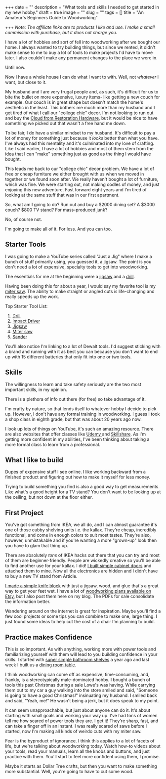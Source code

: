 +++
date = ""
description = "What tools and skills I needed to get started in my new hobby."
draft = true
image = ""
slug = ""
tags = []
title = "An Amateur's Beginners Guide to Woodworking"

+++
_Note: The affiliate links are to products I like and use. I make a small commission with purchase, but it does not charge you._

I have a lot of hobbies and sort of fell into woodworking after we bought our home. I always wanted to try building things, but since we rented, it didn't make sense to me to buy a lot of tools to make projects I'd have to move later. I also couldn't make any permanent changes to the place we were in.

Until now.

Now I have a whole house I can do what I want to with. Well, not _whatever_ I want, but close to it.

My husband and I are very frugal people and, as such, it's difficult for us to bite the bullet on more expensive, luxury items- like getting a new couch for example. Our couch is in great shape but doesn't match the home's aesthetic in the least. This bothers me much more than my husband and I get tired of what I call our "college chic" decor. I'm not looking to run out and buy the [Cloud from Restoration Hardware](https://rh.com/catalog/category/products.jsp?categoryId=cat6120041), but it would be nice to have something we picked out that wasn't a free hand me down.

To be fair, I do have a similar mindset to my husband. It's difficult to pay a lot of money for something just because it _looks_ better than what you have. I've always had this mentality and it's culminated into my love of crafting. Like I said earlier, I have a lot of hobbies and most of them stem from the idea that I can "make" something just as good as the thing I would have bought.

This leads me back to our "college chic" decor problem. We have a lot of free or cheap furniture we either brought with us when we moved in together or we found soon after. We really haven't bought a lot of furniture, which was fine. We were starting out, not making oodles of money, and just enjoying this new adventure. Fast forward eight years and I'm tired of looking at the same stuff that was in our first apartment.

So, what am I going to do? Run out and buy a $2000 dining set? A $3000 couch? $800 TV stand? For mass-produced junk?

No, of course not.

I'm going to make all of it. For less. And you can too.

## Starter Tools

I was going to make a YouTube series called "Just a Jig" where I make a bunch of stuff primarily using, you guessed it, a jigsaw. The point is you don't need a lot of expensive, specialty tools to get into woodworking.

The essentials for me at the beginning were a [jigsaw](https://www.amazon.com/DEWALT-DCS334B-Brushless-Tool-Only/dp/B07JPFHQKG/ref=sr_1_4_mod_primary_new?crid=1OP8OZBARKV6M&keywords=dewalt+jigsaw&qid=1650489218&sbo=RZvfv%252F%252FHxDF%252BO5021pAnSA%253D%253D&sprefix=dewalt+jigsaw%252Caps%252C107&sr=8-4&_encoding=UTF8&tag=craftycody-20&linkCode=ur2&linkId=aa92cbf892e257eeb9fff82eddb0468b&camp=1789&creative=9325) and a [drill](https://www.amazon.com/DEWALT-DCK240C2-Lithium-Driver-Impact/dp/B00IJ0ALYS/ref=sr_1_5?crid=1HJ6Q2HYDAT0G&keywords=dewalt%252Bdrill&qid=1650489329&sprefix=dewalt%252Bdrill%252Caps%252C106&sr=8-5&th=1&_encoding=UTF8&tag=craftycody-20&linkCode=ur2&linkId=5ca24bdef1088287203179922d9e79b6&camp=1789&creative=9325).

Having been doing this for about a year, I would say my favorite tool is my [miter saw](https://www.amazon.com/DEWALT-12-Inch-15-Amp-Compound-DWS715/dp/B07P8QTFRC/ref=sr_1_5?crid=Q4A1BPQD5PJX&keywords=dewalt%252Bmiter%252Bsaw&qid=1650489519&sprefix=dewalt%252Bmiter%252Bsaw%252Caps%252C116&sr=8-5&th=1&_encoding=UTF8&tag=craftycody-20&linkCode=ur2&linkId=9e879a66d4320d7337c26ab4bffa5b16&camp=1789&creative=9325). The ability to make straight or angled cuts is life-changing and really speeds up the work.

Top Starter Tool List:

1. [Drill]()
2. [Impact Driver](https://amzn.to/3IApkaR)
3. [Jigsaw](https://www.amazon.com/DEWALT-DCS334B-Brushless-Tool-Only/dp/B07JPFHQKG/ref=sr_1_4_mod_primary_new?crid=1OP8OZBARKV6M&keywords=dewalt+jigsaw&qid=1650489218&sbo=RZvfv%252F%252FHxDF%252BO5021pAnSA%253D%253D&sprefix=dewalt+jigsaw%252Caps%252C107&sr=8-4&_encoding=UTF8&tag=craftycody-20&linkCode=ur2&linkId=aa92cbf892e257eeb9fff82eddb0468b&camp=1789&creative=9325)
4. [Miter saw](https://www.amazon.com/DEWALT-12-Inch-15-Amp-Compound-DWS715/dp/B07P8QTFRC/ref=sr_1_5?crid=Q4A1BPQD5PJX&keywords=dewalt%252Bmiter%252Bsaw&qid=1650489519&sprefix=dewalt%252Bmiter%252Bsaw%252Caps%252C116&sr=8-5&th=1&_encoding=UTF8&tag=craftycody-20&linkCode=ur2&linkId=9e879a66d4320d7337c26ab4bffa5b16&camp=1789&creative=9325)
5. [Sander](https://amzn.to/3IEpZYX)

You'll also notice I'm linking to a lot of Dewalt tools. I'd suggest sticking with a brand and running with it as best you can because you don't want to end up with 15 different batteries that only fit into one or two tools.

## Skills

The willingness to learn and take safety seriously are the two most important skills, in my opinion. 

There is a plethora of info out there (for free) so take advantage of it.

I'm crafty by nature, so that lends itself to whatever hobby I decide to pick up. However, I don't have any formal training in woodworking. I guess I took a shop class in eighth grade, but that was about 20 years ago now.

I look up lots of things on YouTube, it's such an amazing resource. There are also websites that offer classes like [Udemy ](https://www.udemy.com/)and [Skillshare](https://www.skillshare.com/). As I'm getting more confident in my abilities, I've been thinking about taking a more formal class to learn from a professional.

## What I like to build

Dupes of expensive stuff I see online. I like working backward from a finished product and figuring out how to make it myself for less money.

Trying to build something you find is also a good way to get measurements. Like what's a good height for a TV stand? You don't want to be looking up at the ceiling, but not down at the floor either.

## First Project

You've got something from IKEA, we all do, and I can almost guarantee it's one of those cubby shelving units i.e. the kallax. They're cheap, incredibly functional, and come in enough colors to suit most tastes. They're also, however, unmistakable and if you're wanting a more "grown-up" look then you have to glam that thing up.

There are absolutely _tons_ of IKEA hacks out there that you can try and most of them are beginner-friendly. People are wickedly creative so you'll be able to find another use for your kallax. I did! [I built simple cabinet doors](https://craftycody.com/crafts/doors-ikea-kallax/) and attached them to mine. Now all the electronics are hidden and I didn't have to buy a new TV stand from Article.

[I made a simple knife block](https://craftycody.com/crafts/kinfe-block-diy/) with just a jigsaw, wood, and glue that's a great way to get your feet wet. I have a lot of [woodworking plans available on Etsy](https://www.etsy.com/shop/CodysCraftyCo), but I also post them here on my blog. The PDFs for sale consolidate the information better.

Wandering around on the internet is great for inspiration. Maybe you'll find a few cool projects or some tips you can combine to make one, large thing. I just found some ideas to help cut the cost of a chair I'm planning to build.

## Practice makes Confidence

This is so important. As with anything, working more with power tools and familiarizing yourself with them will lead to you building confidence in your skills. I started with [super simple bathroom shelves](https://craftycody.com/crafts/diy-floating-shelves/) a year ago and last week I built us a [dining room table](https://craftycody.com/crafts/diy-dining-table-ikea-dupe/).

I think woodworking can come off as expensive, time-consuming, and, frankly, is a stereotypically male-dominated hobby. I bought a bunch of tools this past Christmas during a sale Lowe's was having. While carrying them out to my car a guy walking into the store smiled and said, "Someone is going to have a good Christmas!" insinuating my husband. I smiled back and said, "Yeah, me!" He wasn't being a jerk, but it does speak to my point.

It can seem unapproachable, but just about anyone can do it. It's about starting with small goals and working your way up. I've had tons of women tell me how scared of power tools they are. I get it! They're sharp, fast, and can take a finger off in an instant. I was really scared of saws before I started, now I'm making all kinds of weirdo cuts with my miter saw.

Fear is the byproduct of ignorance. I think this applies to a lot of facets of life, but we're talking about woodworking today. Watch how-to videos about your tools, read your manuals, learn all the knobs and buttons, and just practice with them. You'll start to feel more confident using them, I promise.

Maybe it starts as Dollar Tree crafts, but then you want to make something more substantial. Well, you're going to have to cut some wood.